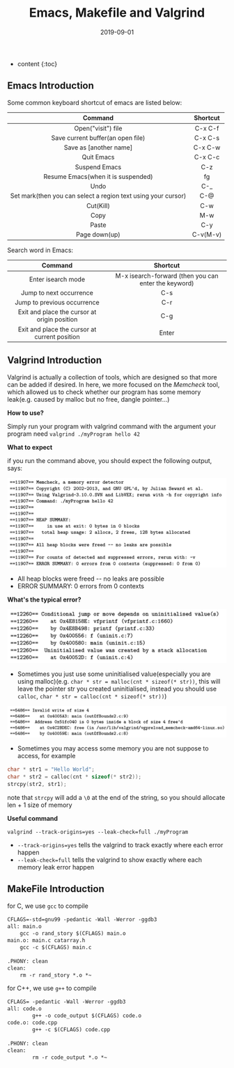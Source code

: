 ﻿---
layout: post
title:  "Emacs, Makefile and Valgrind"
date:   2019-09-01
categories: Coding
tag: 奇技淫巧
---

* content
{:toc}

## Emacs Introduction

Some common keyboard shortcut of emacs are listed below:

|                            Command                            | Shortcut |
|:-------------------------------------------------------------:|:--------:|
| Open("visit") file                                            | C-x C-f  |
| Save current buffer(an open file)                             | C-x C-s  |
| Save as [another name]                                        | C-x C-w  |
| Quit Emacs                                                    | C-x C-c  |
| Suspend Emacs                                                 | C-z      |
| Resume Emacs(when it is suspended)                            | fg       |
| Undo                                                          | C-_      |
| Set mark(then you can select a region text using your cursor) | C-@      |
| Cut(Kill)                                                     | C-w      |
| Copy                                                          | M-w      |
| Paste                                                         | C-y      |
| Page down(up)                                                 | C-v(M-v) |


Search word in Emacs:

|                    Command                    |                       Shortcut                       |
|:---------------------------------------------:|:----------------------------------------------------:|
| Enter isearch mode                            | M-x isearch-forward (then you can enter the keyword) |
| Jump to next occurrence                       |                          C-s                         |
| Jump to previous occurrence                   |                          C-r                         |
| Exit and place the cursor at origin position  |                          C-g                         |
| Exit and place the cursor at current position |                         Enter                        |

## Valgrind Introduction

Valgrind is actually a collection of tools, which are designed so that more can be added if desired. In here, we more focused on the *Memcheck* tool, which allowed us to check whether our program has some memory leak(e.g. caused by malloc but no free, dangle pointer...)

**How to use?**

Simply run your program with valgrind command with the argument your program need `valgrind ./myProgram hello 42`

**What to expect**

if you run the command above, you should expect the following output, says:

![expected output](/img/valgrind_expected_output.png)

* All heap blocks were freed -- no leaks are possible
* ERROR SUMMARY: 0 errors from 0 contexts

**What's the typical error?**

![uninitalized_value](/img/uninitalized_value.png)

* Sometimes you just use some uninitialised value(especially you are using malloc)(e.g. `char * str = malloc(cnt * sizeof(* str))`, this will leave the pointer str you created uninitialised, instead you should use `calloc`, `char * str = calloc(cnt * sizeof(* str))`)

![invalidate_read/write](/img/invalidate_readwrite.png)

* Sometimes you may access some memory you are not suppose to access, for example

```C
char * str1 = "Hello World";
char * str2 = calloc(cnt * sizeof(* str2));
strcpy(str2, str1);
```

note that `strcpy` will add a `\0` at the end of the string, so you should allocate len + 1 size of memory

**Useful command**

```shell
valgrind --track-origins=yes --leak-check=full ./myProgram
```

* `--track-origins=yes` tells the valgrind to track exactly where each error happen
* `--leak-check=full` tells the valgrind to show exactly where each memory leak error happen

## MakeFile Introduction

for C, we use `gcc` to compile

```make
CFLAGS=-std=gnu99 -pedantic -Wall -Werror -ggdb3
all: main.o
	gcc -o rand_story $(CFLAGS) main.o
main.o: main.c catarray.h
	gcc -c $(CFLAGS) main.c

.PHONY: clean
clean:
	rm -r rand_story *.o *~
```

for C++, we use `g++` to compile
```make
CFLAGS= -pedantic -Wall -Werror -ggdb3
all: code.o
        g++ -o code_output $(CFLAGS) code.o
code.o: code.cpp
        g++ -c $(CFLAGS) code.cpp

.PHONY: clean
clean:
        rm -r code_output *.o *~
```
